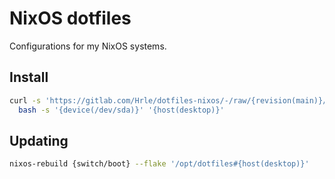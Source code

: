 # NixOS dotfiles

Configurations for my NixOS systems.

## Install

```sh
curl -s 'https://gitlab.com/Hrle/dotfiles-nixos/-/raw/{revision(main)}/scripts/install.sh' | \
  bash -s '{device(/dev/sda)}' '{host(desktop)}'
```

## Updating

```sh
nixos-rebuild {switch/boot} --flake '/opt/dotfiles#{host(desktop)}'
```
